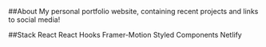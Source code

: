 ##About
My personal portfolio website, containing recent projects and links to social media!

##Stack
React
React Hooks
Framer-Motion
Styled Components
Netlify
